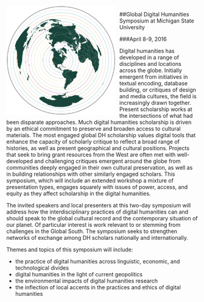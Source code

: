 <img align="left" style="margin:0 10px 10px 0" width="287px" height="287px" src="images/map-medium.png">

##Global Digital Humanities Symposium at Michigan State University

###April 8-9, 2016 

Digital humanities has developed in a range of disciplines and locations across the globe. Initially emergent from initiatives in textual encoding, database building, or critiques of design and media cultures, the field is increasingly drawn together.  Present scholarship works at the intersections of what had been disparate approaches.  Much digital humanities scholarship is driven by an ethical commitment to preserve and broaden access to cultural materials.  The most engaged global DH scholarship values digital tools that enhance the capacity of scholarly critique to reflect a broad range of histories, as well as present geographical and cultural positions.  Projects that seek to bring grant resources from the West are often met with well-developed and challenging critiques emergent around the globe from communities deeply engaged in their own cultural preservation, as well as in building relationships with other similarly engaged scholars. This symposium, which will include an extended workshop a mixture of presentation types, engages squarely with issues of power, access, and equity as they affect scholarship in the digital humanities.

The invited speakers and local presenters at this two-day symposium will address how the interdisciplinary practices of digital humanities can and should speak to the global cultural record and the contemporary situation of our planet.  Of particular interest is work relevant to or stemming from challenges in the Global South.  The symposium seeks to strengthen networks of exchange among DH scholars nationally and internationally.

Themes and topics of this symposium will include:

- the practice of digital humanities across linguistic, economic, and technological divides
- digital humanities in the light of current geopolitics
- the environmental impacts of digital humanities research
- the inflection of local accents in the practices and ethics of digital humanities


